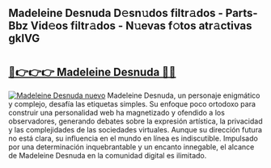 ## Madeleine Desnuda D𝚎sn𝚞dos filtr𝚊dos - Parts-Bbz Vid𝚎os filtr𝚊dos - N𝚞evas f𝚘tos atr𝚊ctivas gklVG

# <h2><a href="http://mb4g6jh.tromn.icu/?c=Madeleine+Desnuda">🔗👉👉👉 Madeleine Desnuda 🔗🔗</a></h2>

[![Madeleine Desnuda nuevo](https://i.imgur.com/pEAQMta.gif)](http://mb4g6jh.tromn.icu/?c=Madeleine+Desnuda)
Madeleine Desnuda, un personaje enigmático y complejo, desafía las etiquetas simples. Su enfoque poco ortodoxo para construir una personalidad web ha magnetizado y ofendido a los observadores, generando debates sobre la expresión artística, la privacidad y las complejidades de las sociedades virtuales. Aunque su dirección futura no está clara, su influencia en el mundo en línea es indiscutible. Impulsado por una determinación inquebrantable y un encanto innegable, el alcance de Madeleine Desnuda en la comunidad digital es ilimitado.
